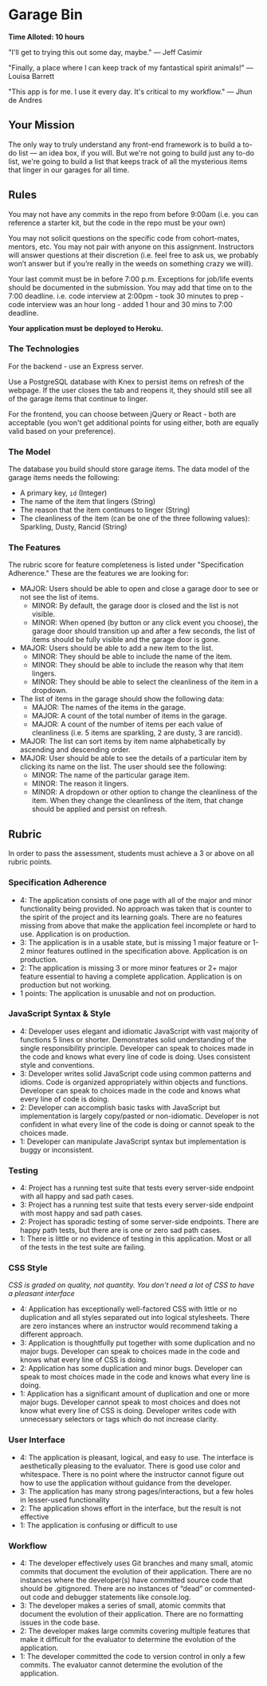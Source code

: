 # Garage Bin

**Time Alloted: 10 hours**

"I'll get to trying this out some day, maybe." — Jeff Casimir

"Finally, a place where I can keep track of my fantastical spirit animals!" — Louisa Barrett

"This app is for me. I use it every day. It's critical to my workflow." — Jhun de Andres

## Your Mission

The only way to truly understand any front-end framework is to build a to-do list — an idea box, if you will. But we're not going to build just any to-do list, we're going to build a list that keeps track of all the mysterious items that linger in our garages for all time.

## Rules

You may not have any commits in the repo from before 9:00am (i.e. you can reference a starter kit, but the code in the repo must be your own)

You may not solicit questions on the specific code from cohort-mates, mentors, etc. You may not pair with anyone on this assignment. Instructors will answer questions at their discretion (i.e. feel free to ask us, we probably won’t answer but if you’re really in the weeds on something crazy we will).

Your last commit must be in before 7:00 p.m. Exceptions for job/life events should be documented in the submission. You may add that time on to the 7:00 deadline. i.e. code interview at 2:00pm - took 30 minutes to prep - code interview was an hour long - added 1 hour and 30 mins to 7:00 deadline.

**Your application must be deployed to Heroku.**

### The Technologies

For the backend - use an Express server.

Use a PostgreSQL database with Knex to persist items on refresh of the webpage. If the user closes the tab and reopens it, they should still see all of the garage items that continue to linger.

For the frontend, you can choose between jQuery or React - both are acceptable (you won't get additional points for using either, both are equally valid based on your preference).

### The Model

The database you build should store garage items. The data model of the garage items needs the following:

- A primary key, `id` (Integer)
- The name of the item that lingers (String)
- The reason that the item continues to linger (String)
- The cleanliness of the item (can be one of the three following values): Sparkling, Dusty, Rancid (String)

### The Features

The rubric score for feature completeness is listed under "Specification Adherence." These are the features we are looking for:

- MAJOR: Users should be able to open and close a garage door to see or not see the list of items.
  - MINOR: By default, the garage door is closed and the list is not visible.
  - MINOR: When opened (by button or any click event you choose), the garage door should transition up and after a few seconds, the list of items should be fully visible and the garage door is gone.
- MAJOR: Users should be able to add a new item to the list.
  - MINOR: They should be able to include the name of the item.
  - MINOR: They should be able to include the reason why that item lingers.
  - MINOR: They should be able to select the cleanliness of the item in a dropdown.
- The list of items in the garage should show the following data:
  - MAJOR: The names of the items in the garage.
  - MAJOR: A count of the total number of items in the garage.
  - MAJOR: A count of the number of items per each value of cleanliness (i.e. 5 items are sparkling, 2 are dusty, 3 are rancid).
- MAJOR: The list can sort items by item name alphabetically by ascending and descending order.
- MAJOR: User should be able to see the details of a particular item by clicking its name on the list. The user should see the following:
  - MINOR: The name of the particular garage item.
  - MINOR: The reason it lingers.
  - MINOR: A dropdown or other option to change the cleanliness of the item. When they change the cleanliness of the item, that change should be applied and persist on refresh.

## Rubric

In order to pass the assessment, students must achieve a 3 or above on all rubric points.

### Specification Adherence

* 4: The application consists of one page with all of the major and minor functionality being provided. No approach was taken that is counter to the spirit of the project and its learning goals. There are no features missing from above that make the application feel incomplete or hard to use. Application is on production.
* 3: The application is in a usable state, but is missing 1 major feature or 1-2 minor features outlined in the specification above. Application is on production.
* 2: The application is missing 3 or more minor features or 2+ major feature essential to having a complete application. Application is on production but not working.
* 1 points: The application is unusable and not on production.

### JavaScript Syntax & Style

* 4: Developer uses elegant and idiomatic JavaScript with vast majority of functions 5 lines or shorter. Demonstrates solid understanding of the single responsibility principle. Developer can speak to choices made in the code and knows what every line of code is doing. Uses consistent style and conventions.
* 3: Developer writes solid JavaScript code using common patterns and idioms. Code is organized appropriately within objects and functions. Developer can speak to choices made in the code and knows what every line of code is doing.
* 2: Developer can accomplish basic tasks with JavaScript but implementation is largely copy/pasted or non-idiomatic. Developer is not confident in what every line of the code is doing or cannot speak to the choices made.
* 1: Developer can manipulate JavaScript syntax but implementation is buggy or inconsistent.

### Testing

* 4: Project has a running test suite that tests every server-side endpoint with all happy and sad path cases.
* 3: Project has a running test suite that tests every server-side endpoint with most happy and sad path cases.
* 2: Project has sporadic testing of some server-side endpoints. There are happy path tests, but there are is one or zero sad path cases.
* 1: There is little or no evidence of testing in this application. Most or all of the tests in the test suite are failing.

### CSS Style

*CSS is graded on quality, not quantity. You don't need a lot of CSS to have a pleasant interface*

* 4: Application has exceptionally well-factored CSS with little or no duplication and all styles separated out into logical stylesheets. There are zero instances where an instructor would recommend taking a different approach.
* 3: Application is thoughtfully put together with some duplication and no major bugs. Developer can speak to choices made in the code and knows what every line of CSS is doing.
* 2: Application has some duplication and minor bugs. Developer can speak to most choices made in the code and knows what every line is doing.
* 1: Application has a significant amount of duplication and one or more major bugs. Developer cannot speak to most choices and does not know what every line of CSS is doing. Developer writes code with unnecessary selectors or tags which do not increase clarity.

### User Interface

* 4: The application is pleasant, logical, and easy to use. The interface is aesthetically pleasing to the evaluator. There is good use color and whitespace. There is no point where the instructor cannot figure out how to use the application without guidance from the developer.
* 3: The application has many strong pages/interactions, but a few holes in lesser-used functionality
* 2: The application shows effort in the interface, but the result is not effective
* 1: The application is confusing or difficult to use

### Workflow

* 4: The developer effectively uses Git branches and many small, atomic commits that document the evolution of their application. There are no instances where the developer(s) have committed source code that should be .gitignored. There are no instances of “dead” or commented-out code and debugger statements like console.log.
* 3: The developer makes a series of small, atomic commits that document the evolution of their application. There are no formatting issues in the code base.
* 2: The developer makes large commits covering multiple features that make it difficult for the evaluator to determine the evolution of the application.
* 1: The developer committed the code to version control in only a few commits. The evaluator cannot determine the evolution of the application.